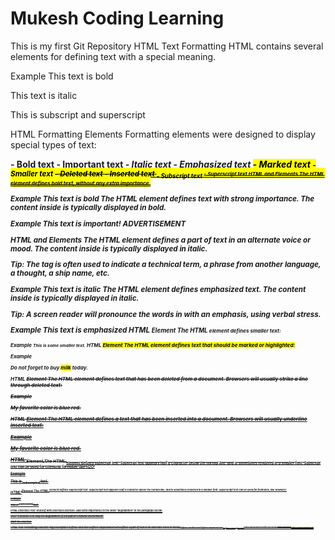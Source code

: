 # Mukesh Coding Learning
This is my first Git Repository
HTML Text Formatting
HTML contains several elements for defining text with a special meaning.

Example
This text is bold

This text is italic

This is subscript and superscript

HTML Formatting Elements
Formatting elements were designed to display special types of text:

<b> - Bold text
<strong> - Important text
<i> - Italic text
<em> - Emphasized text
<mark> - Marked text
<small> - Smaller text
<del> - Deleted text
<ins> - Inserted text
<sub> - Subscript text
<sup> - Superscript text
HTML <b> and <strong> Elements
The HTML <b> element defines bold text, without any extra importance.

Example
<b>This text is bold</b>
The HTML <strong> element defines text with strong importance. The content inside is typically displayed in bold.

Example
<strong>This text is important!</strong>
ADVERTISEMENT

HTML <i> and <em> Elements
The HTML <i> element defines a part of text in an alternate voice or mood. The content inside is typically displayed in italic.

Tip: The <i> tag is often used to indicate a technical term, a phrase from another language, a thought, a ship name, etc.

Example
<i>This text is italic</i>
The HTML <em> element defines emphasized text. The content inside is typically displayed in italic.

Tip: A screen reader will pronounce the words in <em> with an emphasis, using verbal stress.

Example
<em>This text is emphasized</em>
HTML <small> Element
The HTML <small> element defines smaller text:

Example
<small>This is some smaller text.</small>
HTML <mark> Element
The HTML <mark> element defines text that should be marked or highlighted:

Example
<p>Do not forget to buy <mark>milk</mark> today.</p>
HTML <del> Element
The HTML <del> element defines text that has been deleted from a document. Browsers will usually strike a line through deleted text:

Example
<p>My favorite color is <del>blue</del> red.</p>
HTML <ins> Element
The HTML <ins> element defines a text that has been inserted into a document. Browsers will usually underline inserted text:

Example
<p>My favorite color is <del>blue</del> <ins>red</ins>.</p>
HTML <sub> Element
The HTML <sub> element defines subscript text. Subscript text appears half a character below the normal line, and is sometimes rendered in a smaller font. Subscript text can be used for chemical formulas, like H2O:

Example
<p>This is <sub>subscripted</sub> text.</p>
HTML <sup> Element
The HTML <sup> element defines superscript text. Superscript text appears half a character above the normal line, and is sometimes rendered in a smaller font. Superscript text can be used for footnotes, like WWW[1]:

Example
<p>This is <sup>superscripted</sup> text.</p>
HTML Exercises
Test Yourself With Exercises
Exercise:
Add extra importance to the word "degradation" in the paragraph below.

<p>
WWF's mission is to stop the 
degradation
 of our planet's natural environment.
</p>

Start the Exercise

HTML Text Formatting Elements
Tag	Description
<b>	Defines bold text
<em>	Defines emphasized text 
<i>	Defines a part of text in an alternate voice or mood
<small>	Defines smaller text
<strong>	Defines important text
<sub>	Defines subscripted text
<sup>	Defines superscripted text
<ins>	Defines inserted text
<del>	Defines deleted text
<mark>	Defines marked/highlighted text

